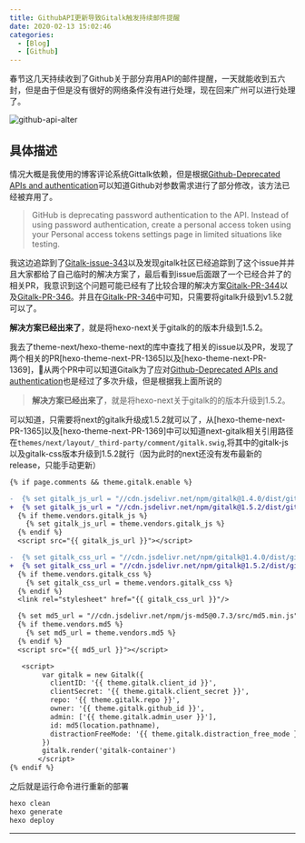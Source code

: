 ```yaml
---
title: GithubAPI更新导致Gitalk触发持续邮件提醒
date: 2020-02-13 15:02:46
categories:
  - [Blog]
  - [Github]
---
```


春节这几天持续收到了Github关于部分弃用API的邮件提醒，一天就能收到五六封，但是由于但是没有很好的网络条件没有进行处理，现在回来广州可以进行处理了。

<!-- more -->

![github-api-alter](github_api_alter.png)

## 具体描述

情况大概是我使用的博客评论系统Gittalk依赖，但是根据[Github-Deprecated APIs and authentication][1]可以知道Github对参数需求进行了部分修改，该方法已经被弃用了。

> GitHub is deprecating password authentication to the API. Instead of using password authentication, create a personal access token using your Personal access tokens settings page in limited situations like testing.

我这边追踪到了[Gitalk-issue-343][2]以及发现gitalk社区已经追踪到了这个issue并并且大家都给了自己临时的解决方案了，最后看到issue后面跟了一个已经合并了的相关PR，我意识到这个问题可能已经有了比较合理的解决方案[Gitalk-PR-344][3]以及[Gitalk-PR-346][4]。并且在[Gitalk-PR-346][4]中可知，只需要将gitalk升级到v1.5.2就可以了。

**解决方案已经出来了**，就是将hexo-next关于gitalk的的版本升级到1.5.2。

我去了theme-next/hexo-theme-next的库中查找了相关的issue以及PR，发现了两个相关的PR[hexo-theme-next-PR-1365]以及[hexo-theme-next-PR-1369]，从两个PR中可以知道Gitalk为了应对[Github-Deprecated APIs and authentication][1]也是经过了多次升级，但是根据我上面所说的

> **解决方案已经出来了**，就是将hexo-next关于gitalk的的版本升级到1.5.2。

可以知道，只需要将next的gitalk升级成1.5.2就可以了，从[hexo-theme-next-PR-1365]以及[hexo-theme-next-PR-1369]中可以知道next-gitalk相关引用路径在`themes/next/layout/_third-party/comment/gitalk.swig`,将其中的gitalk-js以及gitalk-css版本升级到1.5.2就行（因为此时的next还没有发布最新的release，只能手动更新）

```diff
{% if page.comments && theme.gitalk.enable %}

-  {% set gitalk_js_url = "//cdn.jsdelivr.net/npm/gitalk@1.4.0/dist/gitalk.min.js" %}
+  {% set gitalk_js_url = "//cdn.jsdelivr.net/npm/gitalk@1.5.2/dist/gitalk.min.js" %}
  {% if theme.vendors.gitalk_js %}
    {% set gitalk_js_url = theme.vendors.gitalk_js %}
  {% endif %}
  <script src="{{ gitalk_js_url }}"></script>

-  {% set gitalk_css_url = "//cdn.jsdelivr.net/npm/gitalk@1.4.0/dist/gitalk.css" %}
+  {% set gitalk_css_url = "//cdn.jsdelivr.net/npm/gitalk@1.5.2/dist/gitalk.css" %}
  {% if theme.vendors.gitalk_css %}
    {% set gitalk_css_url = theme.vendors.gitalk_css %}
  {% endif %}
  <link rel="stylesheet" href="{{ gitalk_css_url }}"/>

  {% set md5_url = "//cdn.jsdelivr.net/npm/js-md5@0.7.3/src/md5.min.js" %}
  {% if theme.vendors.md5 %}
    {% set md5_url = theme.vendors.md5 %}
  {% endif %}
  <script src="{{ md5_url }}"></script>

   <script>
        var gitalk = new Gitalk({
          clientID: '{{ theme.gitalk.client_id }}',
          clientSecret: '{{ theme.gitalk.client_secret }}',
          repo: '{{ theme.gitalk.repo }}',
          owner: '{{ theme.gitalk.github_id }}',
          admin: ['{{ theme.gitalk.admin_user }}'],
          id: md5(location.pathname),
          distractionFreeMode: '{{ theme.gitalk.distraction_free_mode }}'
        })
        gitalk.render('gitalk-container')
       </script>
{% endif %}
```

之后就是运行命令进行重新的部署

```sh
hexo clean
hexo generate
hexo deploy
```

---

[1]: https://developer.github.com/changes/2019-11-05-deprecated-passwords-and-authorizations-api/#authenticating-using-query-parameters
[2]: https://github.com/gitalk/gitalk/issues/343
[3]: https://github.com/gitalk/gitalk/pull/344
[4]: https://github.com/gitalk/gitalk/pull/346
[5]: https://github.com/theme-next/hexo-theme-next/pull/1365
[6]: https://github.com/theme-next/hexo-theme-next/pull/1369
